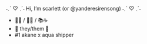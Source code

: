 ˗ˏˋ ♡ ˎˊ˗ Hi, I’m scarlett (or @yanderesirensong) ˗ˏˋ ♡ ˎˊ˗
- 🍖🌈 / 🌸🌙 / 📚☕
- 💞️ they/them 💞️
- #1 akane x aqua shipper

<!---
yanderesirensong/yanderesirensong is a ✨ special ✨ repository because its `README.md` (this file) appears on your GitHub profile.
You can click the Preview link to take a look at your changes.
--->
